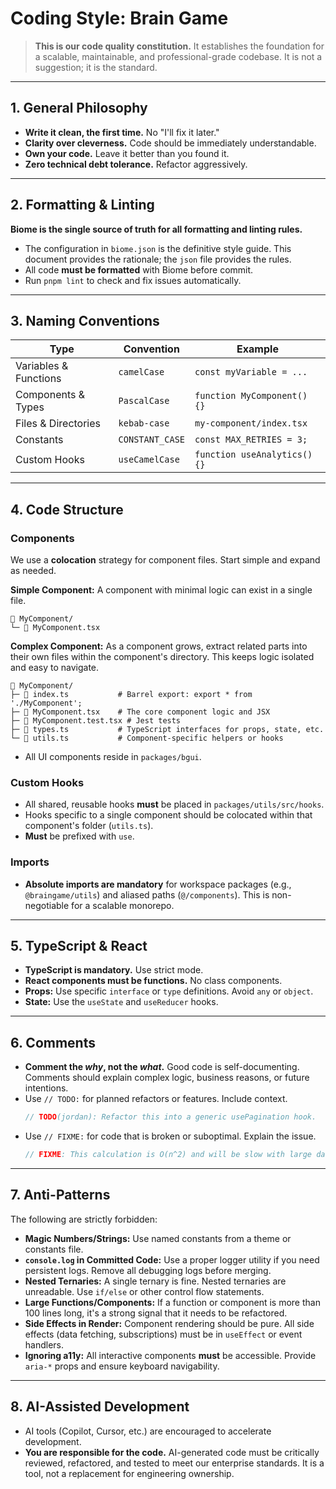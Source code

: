 # Coding Style: Brain Game

> **This is our code quality constitution.** It establishes the foundation for a scalable, maintainable, and professional-grade codebase. It is not a suggestion; it is the standard.

---

## 1. General Philosophy
- **Write it clean, the first time.** No "I'll fix it later."
- **Clarity over cleverness.** Code should be immediately understandable.
- **Own your code.** Leave it better than you found it.
- **Zero technical debt tolerance.** Refactor aggressively.

---

## 2. Formatting & Linting
**Biome is the single source of truth for all formatting and linting rules.**
- The configuration in `biome.json` is the definitive style guide. This document provides the rationale; the `json` file provides the rules.
- All code **must be formatted** with Biome before commit.
- Run `pnpm lint` to check and fix issues automatically.

---

## 3. Naming Conventions
| Type | Convention | Example |
|------|------------|---------|
| Variables & Functions | `camelCase` | `const myVariable = ...` |
| Components & Types | `PascalCase` | `function MyComponent() {}` |
| Files & Directories | `kebab-case` | `my-component/index.tsx` |
| Constants | `CONSTANT_CASE` | `const MAX_RETRIES = 3;` |
| Custom Hooks | `useCamelCase`| `function useAnalytics() {}` |

---

## 4. Code Structure

### Components
We use a **colocation** strategy for component files. Start simple and expand as needed.

**Simple Component:**
A component with minimal logic can exist in a single file.
```
📁 MyComponent/
└─ 📄 MyComponent.tsx
```

**Complex Component:**
As a component grows, extract related parts into their own files within the component's directory. This keeps logic isolated and easy to navigate.
```
📁 MyComponent/
├─ 📄 index.ts           # Barrel export: export * from './MyComponent';
├─ 📄 MyComponent.tsx    # The core component logic and JSX
├─ 📄 MyComponent.test.tsx # Jest tests
├─ 📄 types.ts           # TypeScript interfaces for props, state, etc.
└─ 📄 utils.ts           # Component-specific helpers or hooks
```
- All UI components reside in `packages/bgui`.

### Custom Hooks
- All shared, reusable hooks **must** be placed in `packages/utils/src/hooks`.
- Hooks specific to a single component should be colocated within that component's folder (`utils.ts`).
- **Must** be prefixed with `use`.

### Imports
- **Absolute imports are mandatory** for workspace packages (e.g., `@braingame/utils`) and aliased paths (`@/components`). This is non-negotiable for a scalable monorepo.

---

## 5. TypeScript & React
- **TypeScript is mandatory.** Use strict mode.
- **React components must be functions.** No class components.
- **Props:** Use specific `interface` or `type` definitions. Avoid `any` or `object`.
- **State:** Use the `useState` and `useReducer` hooks.

---

## 6. Comments
- **Comment the *why*, not the *what*.** Good code is self-documenting. Comments should explain complex logic, business reasons, or future intentions.
- Use `// TODO:` for planned refactors or features. Include context.
  ```ts
  // TODO(jordan): Refactor this into a generic usePagination hook.
  ```
- Use `// FIXME:` for code that is broken or suboptimal. Explain the issue.
  ```ts
  // FIXME: This calculation is O(n^2) and will be slow with large datasets.
  ```

---

## 7. Anti-Patterns
The following are strictly forbidden:
- **Magic Numbers/Strings:** Use named constants from a theme or constants file.
- **`console.log` in Committed Code:** Use a proper logger utility if you need persistent logs. Remove all debugging logs before merging.
- **Nested Ternaries:** A single ternary is fine. Nested ternaries are unreadable. Use `if/else` or other control flow statements.
- **Large Functions/Components:** If a function or component is more than 100 lines long, it's a strong signal that it needs to be refactored.
- **Side Effects in Render:** Component rendering should be pure. All side effects (data fetching, subscriptions) must be in `useEffect` or event handlers.
- **Ignoring a11y:** All interactive components **must** be accessible. Provide `aria-*` props and ensure keyboard navigability.

---

## 8. AI-Assisted Development
- AI tools (Copilot, Cursor, etc.) are encouraged to accelerate development.
- **You are responsible for the code.** AI-generated code must be critically reviewed, refactored, and tested to meet our enterprise standards. It is a tool, not a replacement for engineering ownership.
